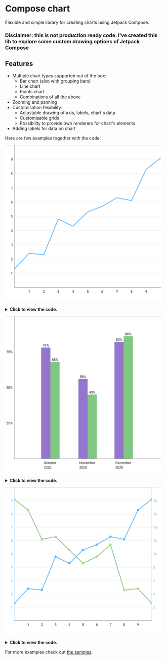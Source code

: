 # Compose chart

Flexible and simple library for creating charts using Jetpack Compose.

### Disclaimer: this is not production ready code. I've created this lib to explore some custom drawing options of Jetpack Compose

## Features

* Multiple chart types supported out of the box:
    * Bar chart (also with grouping bars)
    * Line chart
    * Points chart
    * Combinations of all the above
* Zooming and panning
* Customisation flexibility:
    * Adjustable drawing of axis, labels, chart's data
    * Customisable grids
    * Possibility to provide own renderers for chart's elements
* Adding labels for data on chart

Here are few examples together with the code:

![Image of the chart](viewtest/screenshots/debug/io.github.staakk.cchart.viewtest.ReadmeGalleryTest_lineChart.png)
<details>
<summary>
<b>Click to view the code.</b>
</summary>

<!-- insert=line_chart -->
```kotlin
val horizontalLabelRenderer = horizontalLabelRenderer()
val verticalLabelRenderer = verticalLabelRenderer()
Chart(
  modifier = Modifier
    .padding(start = 32.dp, bottom = 32.dp)
    .aspectRatio(1f, false)
    .padding(bottom = 16.dp),
  viewport = Viewport(0f, 10f, 0f, 10f)
) {
  series(
    seriesOf(
      pointOf(0f, 1.3f),
      pointOf(1f, 2.4f),
      pointOf(2f, 2.3f),
      pointOf(3f, 4.8f),
      pointOf(4f, 4.3f),
      pointOf(5f, 5.3f),
      pointOf(6f, 5.7f),
      pointOf(7f, 6.3f),
      pointOf(8f, 6.1f),
      pointOf(9f, 8.3f),
      pointOf(10f, 9.1f),
    ),
    renderer = lineRenderer(lineDrawer = drawLine(brush = SolidColor(Blue)))
  )

  verticalAxis(
    verticalAxisRenderer(
      axisDrawer = axisDrawer(brush = SolidColor(DarkGrey))
    )
  )

  horizontalAxis(
    horizontalAxisRenderer(
      axisDrawer = axisDrawer(brush = SolidColor(DarkGrey))
    )
  )

  verticalAxisLabels(verticalLabelRenderer)

  horizontalAxisLabels(horizontalLabelRenderer)

  grid(
    gridRenderer(
      brush = SolidColor(LightGrey),
      orientation = GridOrientation.HORIZONTAL
    )
  )
}
```
</details>

![Image of the chart](viewtest/screenshots/debug/io.github.staakk.cchart.viewtest.ReadmeGalleryTest_barChart.png)
<details>
<summary>
<b>Click to view the code.</b>
</summary>

<!-- insert=bar_chart -->
```kotlin
val horizontalLabelRenderer = horizontalLabelRenderer(
  labelsProvider = object : LabelsProvider {
    private val pattern = "MMMM \nyyyy"
    private val formatter = DateTimeFormatter.ofPattern(pattern)

    override fun provide(
      min: Float,
      max: Float
    ): List<Pair<String, Float>> {
      var currentDate = LocalDate.ofEpochDay(min.toLong()).withDayOfMonth(1)
      val endDate = LocalDate.ofEpochDay(max.toLong()).withDayOfMonth(1)

      val labels = mutableListOf<Pair<String, Float>>()
      while (currentDate.isBefore(endDate)) {
        labels.add(
          currentDate.format(formatter) to currentDate.toEpochDay()
            .toFloat()
        )
        currentDate = currentDate.plusMonths(1)
      }
      return labels
    }
  }
)
val verticalLabelRenderer = verticalLabelRenderer { min, max ->
  (min.toInt()..max.toInt())
    .filter { it % 25 == 0 }
    .map { "$it%" to it.toFloat() }
}
Chart(
  modifier = Modifier
    .padding(start = 32.dp, bottom = 32.dp)
    .aspectRatio(1f, false)
    .padding(bottom = 16.dp),
  viewport = Viewport(
    minX = LocalDate.of(2020, 9, 1).toEpochDay(),
    maxX = LocalDate.of(2021, 1, 1).toEpochDay(),
    minY = 0f,
    maxY = 100f
  )
) {
  series(
    groupedSeriesOf(
      listOf(
        pointOf(LocalDate.of(2020, 10, 1).toEpochDay(), 78f),
        pointOf(LocalDate.of(2020, 10, 1).toEpochDay(), 68f),
      ),
      listOf(
        pointOf(LocalDate.of(2020, 11, 1).toEpochDay(), 56f),
        pointOf(LocalDate.of(2020, 11, 1).toEpochDay(), 45f),
      ),
      listOf(
        pointOf(LocalDate.of(2020, 12, 1).toEpochDay(), 82f),
        pointOf(LocalDate.of(2020, 12, 1).toEpochDay(), 86f),
      )
    ),
    renderer = barGroupRenderer(
      preferredWidth = 64f,
      barDrawer = drawBar { index, _ ->
        SolidColor(
          when (index) {
            0 -> DeepPurple
            1 -> Green
            else -> Pink
          }
        )
      }
    )
  )

  verticalAxis(
    verticalAxisRenderer(
      axisDrawer = axisDrawer(brush = SolidColor(DarkGrey))
    )
  )

  horizontalAxis(
    horizontalAxisRenderer(
      axisDrawer = axisDrawer(brush = SolidColor(DarkGrey))
    )
  )

  dataLabels {
    Text(
      modifier = Modifier.align(
        HorizontalAlignment.CENTER,
        VerticalAlignment.TOP
      ),
      text = "${data.y.toInt()}%",
      style = TextStyle(fontSize = 12.sp)
    )
  }

  verticalAxisLabels(verticalLabelRenderer)

  horizontalAxisLabels(horizontalLabelRenderer)
}
```
</details>

![Image of the chart](viewtest/screenshots/debug/io.github.staakk.cchart.viewtest.ReadmeGalleryTest_twoAxisChart.png)
<details>
<summary>
<b>Click to view the code.</b>
</summary>

<!-- insert=two_axis_chart -->
```kotlin
val horizontalLabelRenderer = horizontalLabelRenderer()
val density = LocalDensity.current
Chart(
  modifier = Modifier
    .padding(start = 32.dp, bottom = 32.dp, end = 32.dp)
    .aspectRatio(1f, false)
    .padding(bottom = 16.dp),
  viewport = Viewport(0f, 10f, 0f, 10f)
) {
  series(
    seriesOf(
      pointOf(0f, 1.3f),
      pointOf(1f, 2.4f),
      pointOf(2f, 2.3f),
      pointOf(3f, 4.8f),
      pointOf(4f, 4.3f),
      pointOf(5f, 5.3f),
      pointOf(6f, 5.7f),
      pointOf(7f, 6.3f),
      pointOf(8f, 6.1f),
      pointOf(9f, 8.3f),
      pointOf(10f, 9.1f),
    ),
    renderer = combine(
      lineRenderer(lineDrawer = drawLine(brush = SolidColor(Blue))),
      pointRenderer(
        size = with(density) { 8.dp.toPx() }.let { Size(it, it) },
        pointDrawer = drawCircle(brush = SolidColor(LightBlue))
      )
    )
  )

  series(
    seriesOf(
      pointOf(0f, 9.1f),
      pointOf(1f, 8.3f),
      pointOf(2f, 6.1f),
      pointOf(3f, 6.3f),
      pointOf(4f, 5.3f),
      pointOf(5f, 4.3f),
      pointOf(6f, 4.8f),
      pointOf(7f, 5.7f),
      pointOf(8f, 2.3f),
      pointOf(9f, 2.4f),
      pointOf(10f, 1.3f),
    ),
    renderer = combine(
      lineRenderer(lineDrawer = drawLine(brush = SolidColor(Green))),
      pointRenderer(
        size = with(density) { 8.dp.toPx() }.let { Size(it, it) },
        pointDrawer = drawCircle(brush = SolidColor(LightGreen))
      )
    )
  )

  verticalAxis(
    verticalAxisRenderer(
      axisDrawer = axisDrawer(brush = SolidColor(Blue)),
      location = 0f
    )
  )

  verticalAxis(
    verticalAxisRenderer(
      axisDrawer = axisDrawer(brush = SolidColor(Green)),
      location = 1f
    )
  )

  horizontalAxis(
    horizontalAxisRenderer(
      axisDrawer = axisDrawer(brush = SolidColor(DarkGrey))
    )
  )

  verticalAxisLabels(
    verticalLabelRenderer(
      paint = Paint().apply {
        color = Blue.toArgb()
        typeface = Typeface.DEFAULT
        textSize = with(density) { 12.sp.toPx() }
        isAntiAlias = true
      },
      location = 0f,
      alignment = Alignment.CenterLeft
    )
  )

  verticalAxisLabels(verticalLabelRenderer(
    paint = Paint().apply {
      color = Green.toArgb()
      typeface = Typeface.DEFAULT
      textSize = with(density) { 12.sp.toPx() }
      isAntiAlias = true
    },
    location = 1f,
    alignment = Alignment.CenterRight,
    labelOffset = Offset(12f, 0f)
  ) { min, max -> (min.toInt()..(max.toInt() + 1)).map { "${it * 2}" to it.toFloat() } })

  horizontalAxisLabels(horizontalLabelRenderer)

  grid(
    gridRenderer(
      brush = SolidColor(LightGrey),
      orientation = GridOrientation.HORIZONTAL
    )
  )
}
```
</details>

For more examples check out [the samples](samples/src/main/java/io/github/staakk/cchart/samples).
